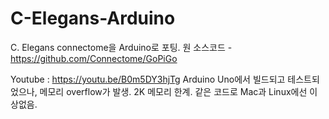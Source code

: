 # C-Elegans-Arduino

C. Elegans connectome을 Arduino로 포팅.
원 소스코드 - https://github.com/Connectome/GoPiGo

Youtube : https://youtu.be/B0m5DY3hjTg
Arduino Uno에서 빌드되고 테스트되었으나, 메모리 overflow가 발생. 2K 메모리 한계.
같은 코드로 Mac과 Linux에선 이상없음.
